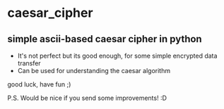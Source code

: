 # caesar_cipher
simple ascii-based caesar cipher in python
------------------------------------------
- It's not perfect but its good enough, for some simple encrypted data transfer
- Can be used for understanding the caesar algorithm

good luck, have fun ;)

P.S. Would be nice if you send some improvements! :D

